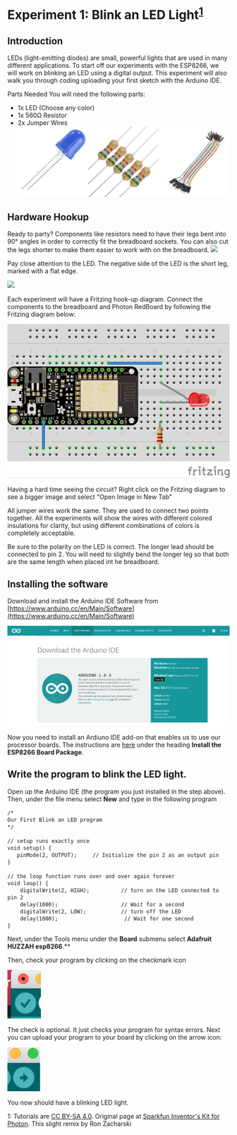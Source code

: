 # Experiment 1: Blink an LED Light<sup>[1](#myfootnote1)</sup>
## Introduction
LEDs (light-emitting diodes) are small, powerful lights that are used in many different applications. To start off our experiments with the ESP8266, we will work on blinking an LED using a digital output.  This experiment will also walk you through coding uploading your first sketch with the Arduino IDE.

Parts Needed
You will need the following parts:

* 1x LED (Choose any color)
* 1x 560Ω Resistor
* 2x Jumper Wires
![](pics/combo.png)

## Hardware Hookup
Ready to party? Components like resistors need to have their legs bent into 90° angles in order to correctly fit the breadboard sockets. You can also cut the legs shorter to make them easier to work with on the breadboard.
![](https://cdn.sparkfun.com/assets/learn_tutorials/2/7/5/resistor_bent_legs_drawing.png)

Pay close attention to the LED. The negative side of the LED is the short leg, marked with a flat edge.


![](https://cdn.sparkfun.com/assets/learn_tutorials/2/7/5/LED_drawing_01.png)

Each experiment will have a Fritzing hook-up diagram. Connect the components to the breadboard and Photon RedBoard by following the Fritzing diagram below:


![](pics/experiment1small_bb.png)

Having a hard time seeing the circuit? Right click on the Fritzing diagram to see a bigger image and select "Open Image in New Tab"

All jumper wires work the same. They are used to connect two points together. All the experiments will show the wires with different colored insulations for clarity, but using different combinations of colors is completely acceptable.

Be sure to the polarity on the LED is correct. The longer lead should be connected to pin 2. You will need to slightly bend the longer leg so that both are the same length when placed int he breadboard.


## Installing the software

Download and install the Arduino IDE Software from [https://www.arduino.cc/en/Main/Software](https://www.arduino.cc/en/Main/Software)

![](pics/arduino.png)

Now you need to install an Ardiuno IDE add-on that enables us to use our processor boards. The instructions are [here](https://learn.adafruit.com/adafruit-feather-huzzah-esp8266/pinouts?view=all#using-arduino-ide) under the heading **Install the ESP8266 Board Package**.

## Write the program to blink the LED light.
Open up the Arduino IDE (the program you just installed in the step above). Then, under the file menu select **New** and type in the following program


	/*
    Our First Blink an LED program
    */
     
    // setup runs exactly once
    void setup() {
       pinMode(2, OUTPUT);     // Initialize the pin 2 as an output pin
    }

    // the loop function runs over and over again forever
    void loop() {
        digitalWrite(2, HIGH);          // turn on the LED connected to pin 2
        delay(1000);                    // Wait for a second
        digitalWrite(2, LOW);           // turn off the LED
        delay(1000);                     // Wait for one second
    }


Next, under the Tools menu under the **Board** submenu select **Adafruit HUZZAH esp8266**.**

Then, check your program by clicking on the checkmark icon

![](pics/check.png)

The check is optional. It just checks your program for syntax errors. Next you can upload your program to your board by clicking on the arrow icon:

![](pics/load.png)

You now should have a blinking LED light.



<a name="myfootnote1">1</a>: Tutorials are [CC BY-SA 4.0](https://creativecommons.org/licenses/by-sa/4.0/). Original page at [Sparkfun Inventor's Kit for Photon](https://learn.sparkfun.com/tutorials/sparkfun-inventors-kit-for-photon-experiment-guide/experiment-1-hello-world-blink-an-led).  This slight remix by Ron Zacharski

